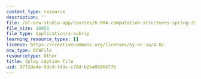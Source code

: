 ```yaml
---
content_type: resource
description: ''
file: /ol-ocw-studio-app/courses/6-004-computation-structures-spring-2017/97f2de4e5dc9f43cc78db2ba05966776_wP-ODG_e1i0.srt
file_size: 10951
file_type: application/x-subrip
learning_resource_types: []
license: https://creativecommons.org/licenses/by-nc-sa/4.0/
ocw_type: OCWFile
resourcetype: Other
title: 3play caption file
uid: 97f2de4e-5dc9-f43c-c78d-b2ba05966776
---
```

